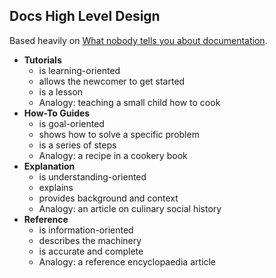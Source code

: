 ## Docs High Level Design

Based heavily on [What nobody tells you about documentation](https://www.divio.com/blog/documentation/).

- **Tutorials**
  - is learning-oriented
  - allows the newcomer to get started
  - is a lesson
  - Analogy: teaching a small child how to cook
- **How-To Guides**
  - is goal-oriented
  - shows how to solve a specific problem
  - is a series of steps
  - Analogy: a recipe in a cookery book
- **Explanation**
  - is understanding-oriented
  - explains
  - provides background and context
  - Analogy: an article on culinary social history
- **Reference**
  - is information-oriented
  - describes the machinery
  - is accurate and complete
  - Analogy: a reference encyclopaedia article
